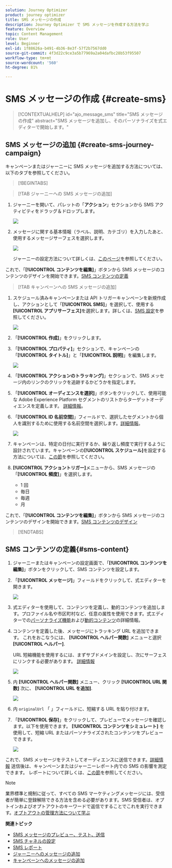 ```yaml
---
solution: Journey Optimizer
product: journey optimizer
title: SMS メッセージの作成
description: Journey Optimizer で SMS メッセージを作成する方法を学ぶ
feature: Overview
topic: Content Management
role: User
level: Beginner
exl-id: 1f88626a-b491-4b36-8e3f-57f2b7567dd0
source-git-commit: 4f3d22c9ce3a5b77969a2a04dafbc28b53f95507
workflow-type: tm+mt
source-wordcount: '560'
ht-degree: 81%

---
```


# SMS メッセージの作成 {#create-sms}

>[!CONTEXTUALHELP]
>id="ajo_message_sms"
>title="SMS メッセージの作成"
>abstract="SMS メッセージを追加し、そのパーソナライズを式エディターで開始します。"

## SMS メッセージの追加 {#create-sms-journey-campaign}

キャンペーンまたはジャーニーに SMS メッセージを追加する方法については、以下のタブを参照してください。

>[!BEGINTABS]

>[!TAB ジャーニーへの SMS メッセージの追加]

1. ジャーニーを開いて、パレットの「**アクション**」セクションから SMS アクティビティをドラッグ＆ドロップします。

   ![](assets/sms_create_1.png)

1. メッセージに関する基本情報（ラベル、説明、カテゴリ）を入力したあと、使用するメッセージサーフェスを選択します。

   ![](assets/sms_create_2.png)

   ジャーニーの設定方法について詳しくは、[このページ](../building-journeys/journey-gs.md)を参照してください。

<!-- The **[!UICONTROL Surface]**field is pre-filled, by default, with the last surface used for that channel by the user. -->

これで、「**[!UICONTROL コンテンツを編集]**」ボタンから SMS メッセージのコンテンツのデザインを開始できます。[SMS コンテンツの定義](#sms-content)

>[!TAB キャンペーンへの SMS メッセージの追加]

1. スケジュール済みキャンペーンまたは API トリガーキャンペーンを新規作成し、アクションとして「**[!UICONTROL SMS]**」を選択して、使用する&#x200B;**[!UICONTROL アプリサーフェス]**&#x200B;を選択します。詳しくは、[SMS 設定](sms-configuration.md)を参照してください。

   ![](assets/sms_create_3.png)

1. 「**[!UICONTROL 作成]**」をクリックします。

1. 「**[!UICONTROL プロパティ]**」セクションで、キャンペーンの「**[!UICONTROL タイトル]**」と「**[!UICONTROL 説明]**」を編集します。

   ![](assets/sms_create_4.png)

1. 「**[!UICONTROL アクションのトラッキング]**」セクションで、SMS メッセージ内のリンクのクリックを追跡するかどうかを指定します。

1. 「**[!UICONTROL オーディエンスを選択]**」ボタンをクリックして、使用可能な Adobe Experience Platform セグメントのリストからターゲットオーディエンスを定義します。 [詳細情報](../segment/about-segments.md)。

1. 「**[!UICONTROL ID 名前空間]**」フィールドで、選択したセグメントから個人を識別するために使用する名前空間を選択します。[詳細情報](../event/about-creating.md#select-the-namespace)。

   ![](assets/sms_create_5.png)

1. キャンペーンは、特定の日付に実行するか、繰り返し頻度で実行するように設計されています。キャンペーンの&#x200B;**[!UICONTROL スケジュール]**&#x200B;を設定する方法については、[この節](../campaigns/create-campaign.md#schedule)を参照してください。

1. **[!UICONTROL アクショントリガー]**&#x200B;メニューから、SMS メッセージの「**[!UICONTROL 頻度]**」を選択します。

   * 1 回
   * 毎日
   * 毎週
   * 月

これで、「**[!UICONTROL コンテンツを編集]**」ボタンから SMS メッセージのコンテンツのデザインを開始できます。[SMS コンテンツのデザイン](#sms-content)

>[!ENDTABS]

## SMS コンテンツの定義{#sms-content}

1. ジャーニーまたはキャンペーンの設定画面で、「**[!UICONTROL コンテンツを編集]**」ボタンをクリックして、SMS コンテンツを設定します。

1. 「**[!UICONTROL メッセージ]**」フィールドをクリックして、式エディターを開きます。

   ![](assets/sms-content.png)

1. 式エディターを使用して、コンテンツを定義し、動的コンテンツを追加します。プロファイル名や市区町村など、任意の属性を使用できます。式エディターでの[パーソナライズ機能](../personalization/personalize.md)および[動的コンテンツ](../personalization/get-started-dynamic-content.md)の詳細情報。

1. コンテンツを定義した後、メッセージにトラッキング URL を追加できます。 これをおこなうには、 **[!UICONTROL ヘルパー関数]** メニューと選択 **[!UICONTROL ヘルパー]**.

   URL 短縮機能を使用するには、まずサブドメインを設定し、次にサーフェスにリンクする必要があります。 [詳細情報](sms-subdomains.md)

   ![](assets/sms_tracking_1.png)

1. 内 **[!UICONTROL ヘルパー関数]** メニュー、クリック **[!UICONTROL URL 関数]** 次に、 **[!UICONTROL URL を追加]**.

   ![](assets/sms_tracking_2.png)

1. 内 `originalUrl` 「 」フィールドに、短縮する URL を貼り付けます。

1. 「**[!UICONTROL 保存]**」をクリックして、プレビューでメッセージを確認します。以下を使用できます。 **[!UICONTROL コンテンツをシミュレート]** を使用して、短縮 URL またはパーソナライズされたコンテンツをプレビューできます。

   ![](assets/sms-content-preview.png)

これで、SMS メッセージをテストしてオーディエンスに送信できます。[詳細情報](send-sms.md)
送信後は、キャンペーンまたはジャーニーレポート内での SMS の影響を測定できます。 レポートについて詳しくは、[この節](../reports/campaign-global-report.md#sms-tab)を参照してください。

>[!NOTE]
>
>業界標準と規制に従って、すべての SMS マーケティングメッセージには、受信者が簡単に登録解除できる方法を含める必要があります。SMS 受信者は、オプトインおよびオプトアウトのキーワードで返信ですることでこれを実行できます。[オプトアウトの管理方法について学ぶ](../privacy/opt-out.md#sms-opt-out-management-sms-opt-out-management)

**関連トピック**

* [SMS メッセージのプレビュー、テスト、送信](send-sms.md)
* [SMS チャネルの設定](sms-configuration.md)
* [SMS レポート](../reports/journey-global-report.md#sms-global)
* [ジャーニーへのメッセージの追加](../building-journeys/journeys-message.md)
* [キャンペーンへのメッセージの追加](../campaigns/create-campaign.md)
